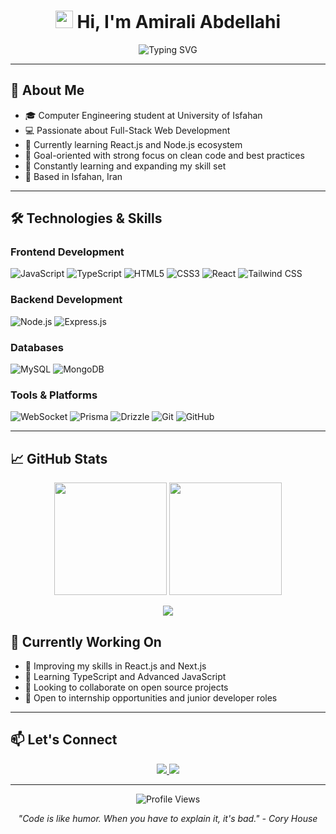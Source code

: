 <h1 align="center">
  <img src="https://media.giphy.com/media/hvRJCLFzcasrR4ia7z/giphy.gif" width="28">
  Hi, I'm Amirali Abdellahi
</h1>

<p align="center">
  <img src="https://readme-typing-svg.herokuapp.com?font=iransans&size=22&duration=4000&color=2471F7&center=true&vCenter=true&width=500&lines=Computer+Engineering+Student;Full-Stack+Developer;Passionate+Learner;Open+to+Collaboration" alt="Typing SVG" />
</p>

---

## 🚀 About Me

- 🎓 Computer Engineering student at University of Isfahan
- 💻 Passionate about Full-Stack Web Development
- 🚀 Currently learning React.js and Node.js ecosystem
- 🎯 Goal-oriented with strong focus on clean code and best practices
- 🌱 Constantly learning and expanding my skill set
- 📍 Based in Isfahan, Iran

---

## 🛠️ Technologies & Skills

### Frontend Development
![JavaScript](https://img.shields.io/badge/JavaScript-F7DF1E?style=for-the-badge&logo=javascript&logoColor=black)
![TypeScript](https://img.shields.io/badge/TypeScript-3178C6?style=for-the-badge&logo=typescript&logoColor=white)
![HTML5](https://img.shields.io/badge/HTML5-E34F26?style=for-the-badge&logo=html5&logoColor=white)
![CSS3](https://img.shields.io/badge/CSS3-1572B6?style=for-the-badge&logo=css3&logoColor=white)
![React](https://img.shields.io/badge/React-20232A?style=for-the-badge&logo=react&logoColor=61DAFB)
![Tailwind CSS](https://img.shields.io/badge/Tailwind_CSS-38B2AC?style=for-the-badge&logo=tailwind-css&logoColor=white)

### Backend Development
![Node.js](https://img.shields.io/badge/Node.js-339933?style=for-the-badge&logo=nodedotjs&logoColor=white)
![Express.js](https://img.shields.io/badge/Express.js-000000?style=for-the-badge&logo=express&logoColor=white)

### Databases
![MySQL](https://img.shields.io/badge/MySQL-4479A1?style=for-the-badge&logo=mysql&logoColor=white)
![MongoDB](https://img.shields.io/badge/MongoDB-47A248?style=for-the-badge&logo=mongodb&logoColor=white)

### Tools & Platforms
![WebSocket](https://img.shields.io/badge/WebSocket-010101?style=for-the-badge&logo=socket.io&logoColor=white)
![Prisma](https://img.shields.io/badge/Prisma-2D3748?style=for-the-badge&logo=prisma&logoColor=white)
![Drizzle](https://img.shields.io/badge/Drizzle-3B82F6?style=for-the-badge&logo=drizzle&logoColor=white)
![Git](https://img.shields.io/badge/Git-F05032?style=for-the-badge&logo=git&logoColor=white)
![GitHub](https://img.shields.io/badge/GitHub-181717?style=for-the-badge&logo=github&logoColor=white)

---

## 📈 GitHub Stats

<p align="center">
  <img height="180em" src="https://github-readme-stats.vercel.app/api?username=amiraliabdelahi&show_icons=true&theme=react&hide_border=true&count_private=true" />
  <img height="180em" src="https://github-readme-stats.vercel.app/api/top-langs/?username=amiraliabdelahi&layout=compact&theme=react&hide_border=true" />
</p>

<p align="center">
  <img src="https://github-readme-streak-stats.herokuapp.com/?user=amiraliabdelahi&theme=react&hide_border=true" />
</p>

## 🌱 Currently Working On

- 🔭 Improving my skills in React.js and Next.js
- 🌱 Learning TypeScript and Advanced JavaScript
- 👯 Looking to collaborate on open source projects
- 🤝 Open to internship opportunities and junior developer roles

---

## 📫 Let's Connect

<p align="center">
  <a href="mailto:amirali.abdelahi86@gmail.com">
  <img src="https://img.shields.io/badge/Email-D14836?style=for-the-badge&logo=gmail&logoColor=white" />
  </a>
  <a href="https://linkedin.com/in/amirali-abdelahi-8686aar">
    <img src="https://img.shields.io/badge/LinkedIn-0077B5?style=for-the-badge&logo=linkedin&logoColor=white" />
  </a>
</p>

---

<p align="center">
  <img src="https://komarev.com/ghpvc/?username=amiraliabdelahi&label=Profile%20Views&color=0e75b6&style=flat" alt="Profile Views" />
</p>

<p align="center">
  <i>"Code is like humor. When you have to explain it, it's bad." - Cory House</i>
</p>
